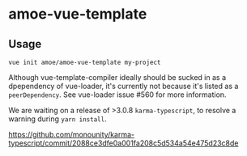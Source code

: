# amoe-vue-template

## Usage

    vue init amoe/amoe-vue-template my-project

Although vue-template-compiler ideally should be sucked in as a dpependency of
vue-loader, it's currently not because it's listed as a `peerDependency`.  See
vue-loader issue #560 for more information.


We are waiting on a release of >3.0.8 `karma-typescript`, to resolve a warning
during `yarn install`.

https://github.com/monounity/karma-typescript/commit/2088ce3dfe0a001fa208c5d534a54e475d23c8de
